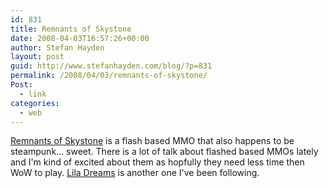 ```yaml
---
id: 831
title: Remnants of Skystone
date: 2008-04-03T16:57:26+00:00
author: Stefan Hayden
layout: post
guid: http://www.stefanhayden.com/blog/?p=831
permalink: /2008/04/03/remnants-of-skystone/
Post:
  - link
categories:
  - web
---
```

<a href="http://www.remnantsofskystone.com/blog/">Remnants of Skystone</a> is a flash based MMO that also happens to be steampunk... sweet. There is a lot of talk about flashed based MMOs lately and I'm kind of excited about them as hopfully they need less time then WoW to play. <a href="http://liladreams.creatrixgames.com/">Lila Dreams</a> is another one I've been following.